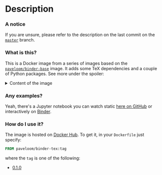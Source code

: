 # Description

### A notice
If you are unsure, please refer to the description on the last commit on the
[`master`](https://github.com/paveloom-d/binder-tex/tree/master) branch.

### What is this?

This is a Docker image from a series of images based on the
[`paveloom/binder-base`](https://github.com/paveloom-d/binder-base) image. It adds some
TeX dependencies and a couple of Python packages. See more under the spoiler:

<details>
<summary>Content of the image</summary>
<ul>
  <li>
    Base image:
    <a href="https://github.com/paveloom-d/binder-base">paveloom/binder-base</a>
    (0.1.1)
  </li>
  <li>TexLive:</li>
  <ul>
    <li>dvipng</li>
    <li>texlive-latex-extra</li>
    <li>texlive-fonts-extra</li>
    <li>texlive-lang-cyrillic</li>
    <li>cm-super</li>
  </ul>
  <li>Python packages:</li>
  <ul>
    <li>wheel</li>
    <li>numpy</li>
    <li>matplotlib</li>
  </ul>
</ul>
</details>

### Any examples?

Yeah, there's a Jupyter notebook you can watch static
[here on GitHub](https://github.com/paveloom-d/binder-tex/blob/master/examples/example.ipynb)
or interactively on
[Binder](https://mybinder.org/v2/gh/paveloom-d/binder-tex/master?urlpath=lab/tree/example.ipynb).

### How do I use it?

The image is hosted on [Docker Hub](https://hub.docker.com/r/paveloom/binder-tex).
To get it, in your `Dockerfile` just specify:

```dockerfile
FROM paveloom/binder-tex:tag
```

where the `tag` is one of the following:

* [0.1.0](https://github.com/paveloom-d/binder-tex/releases/tag/v0.1.0)
